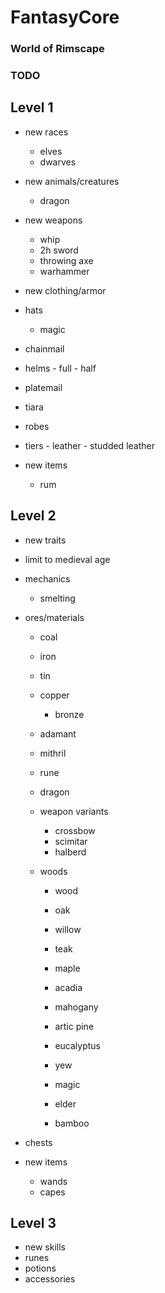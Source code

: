 # FantasyCore

### World of Rimscape

### TODO ###

  ## Level 1 ##
  - new races
    - elves
    - dwarves
  
  - new animals/creatures
    - dragon
    
    
  - new weapons
    - whip
    - 2h sword
    - throwing axe
    - warhammer
  
  - new clothing/armor
   - hats
     - magic
   - chainmail
   - helms
    - full
    - half
   - platemail
   - tiara
   - robes
    
   - tiers
    - leather
    - studded leather
    
      
  - new items
    - rum
    
  
  ## Level 2 ##
  - new traits
  
  - limit to medieval age
  
  - mechanics
    - smelting
  
  - ores/materials
    - coal
    - iron 
    - tin
    - copper
      - bronze
    - adamant
    - mithril
    - rune
    - dragon
    
    - weapon variants
      - crossbow
      - scimitar
      - halberd
    
    - woods
      - wood
      - oak
      - willow
      - teak
      - maple
      - acadia
      - mahogany
      - artic pine
      - eucalyptus
      - yew
      - magic
      - elder
      
      - bamboo
      
  
  - chests
  
  - new items
    - wands
    - capes
  
  
  ## Level 3 ##
  - new skills
  - runes
  - potions
  - accessories
